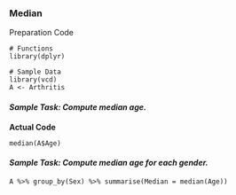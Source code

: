 ### Median
Preparation Code
```
# Functions
library(dplyr)

# Sample Data
library(vcd)
A <- Arthritis
```
#### **_Sample Task: Compute median age._**
**Actual Code**
```
median(A$Age)
```
#### **_Sample Task: Compute median age for each gender._**
```
A %>% group_by(Sex) %>% summarise(Median = median(Age))
```
